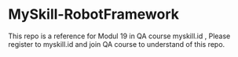 # MySkill-RobotFramework

This repo is a reference for Modul 19 in QA course myskill.id , Please register to myskill.id and join QA course to understand of this repo.
